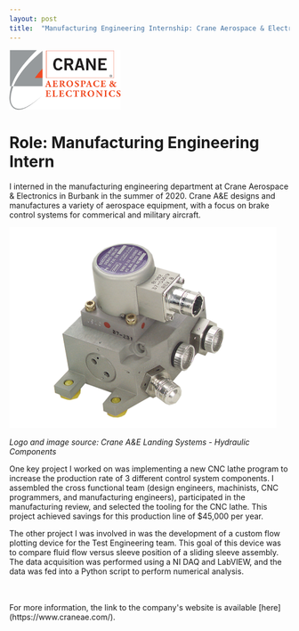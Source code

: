 ```yaml
---
layout: post
title:  "Manufacturing Engineering Internship: Crane Aerospace & Electronics"
---
```


<img src="/assets/crane.png" alt="logo" width = 200>


# Role: Manufacturing Engineering Intern

I interned in the manufacturing engineering department at Crane Aerospace & Electronics in Burbank in the summer of 2020. Crane A&E designs and manufactures a variety of aerospace equipment, with a focus on brake control systems for commerical and military aircraft. 

<img src="/assets/crane_servo.png" alt="logo" class = 'center'>

*Logo and image source: Crane A&E Landing Systems - Hydraulic Components*


One key project I worked on was implementing a new CNC lathe program to increase the production rate of 3 different control system components. I assembled the cross functional team (design engineers, machinists, CNC programmers, and manufacturing engineers), participated in the manufacturing review, and selected the tooling for the CNC lathe. This project achieved savings for this production line of $45,000 per year. 

The other project I was involved in was the development of a custom flow plotting device for the Test Engineering team. This goal of this device was to compare fluid flow versus sleeve position of a sliding sleeve assembly. 
The data acquisition was performed using a NI DAQ and LabVIEW, and the data was fed into a Python script to perform numerical analysis. 

<br>
<br>
For more information, the link to the company's website is available [here](https://www.craneae.com/).